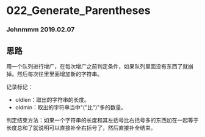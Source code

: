 # 022_Generate_Parentheses

### Johnmmm 2019.02.07

## 思路

用一个队列进行增广，在每次增广之前判定条件，如果队列里面没有东西了就崩掉。然后每次往里里面增加新的字符串。

记录标记：
* oldlen：取出的字符串的长度。
* oldmin：取出的字符串当中"("比")"多的数量。

判定结束方法：如果一个字符串的长度和其左括号比右括号多的东西加在一起等于长度总和了就说明可以直接补全右括号了，然后直接补全结束。